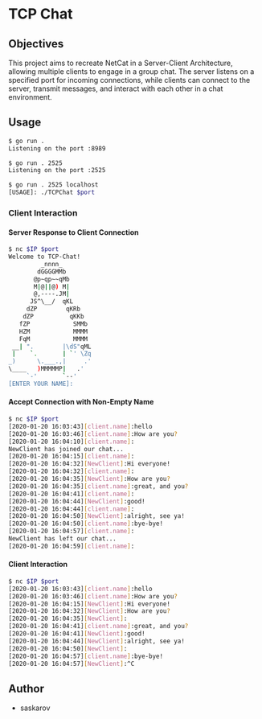 # TCP Chat

## Objectives

This project aims to recreate NetCat in a Server-Client Architecture, allowing multiple clients to engage in a group chat. The server listens on a specified port for incoming connections, while clients can connect to the server, transmit messages, and interact with each other in a chat environment.

## Usage

```bash
$ go run .
Listening on the port :8989

$ go run . 2525
Listening on the port :2525

$ go run . 2525 localhost
[USAGE]: ./TCPChat $port
```

### Client Interaction

#### Server Response to Client Connection

```bash
$ nc $IP $port
Welcome to TCP-Chat!
         _nnnn_
        dGGGGMMb
       @p~qp~~qMb
       M|@||@) M|
       @,----.JM|
      JS^\__/  qKL
     dZP        qKRb
    dZP          qKKb
   fZP            SMMb
   HZM            MMMM
   FqM            MMMM
 __| ".        |\dS"qML
 |    `.       | `' \Zq
_)      \.___.,|     .'
\____   )MMMMMP|   .'
     `-'       `--'
[ENTER YOUR NAME]:
```

#### Accept Connection with Non-Empty Name

```bash
$ nc $IP $port
[2020-01-20 16:03:43][client.name]:hello
[2020-01-20 16:03:46][client.name]:How are you?
[2020-01-20 16:04:10][client.name]:
NewClient has joined our chat...
[2020-01-20 16:04:15][client.name]:
[2020-01-20 16:04:32][NewClient]:Hi everyone!
[2020-01-20 16:04:32][client.name]:
[2020-01-20 16:04:35][NewClient]:How are you?
[2020-01-20 16:04:35][client.name]:great, and you?
[2020-01-20 16:04:41][client.name]:
[2020-01-20 16:04:44][NewClient]:good!
[2020-01-20 16:04:44][client.name]:
[2020-01-20 16:04:50][NewClient]:alright, see ya!
[2020-01-20 16:04:50][client.name]:bye-bye!
[2020-01-20 16:04:57][client.name]:
NewClient has left our chat...
[2020-01-20 16:04:59][client.name]:
```

#### Client Interaction

```bash
$ nc $IP $port
[2020-01-20 16:03:43][client.name]:hello
[2020-01-20 16:03:46][client.name]:How are you?
[2020-01-20 16:04:15][NewClient]:Hi everyone!
[2020-01-20 16:04:32][NewClient]:How are you?
[2020-01-20 16:04:35][NewClient]:
[2020-01-20 16:04:41][client.name]:great, and you?
[2020-01-20 16:04:41][NewClient]:good!
[2020-01-20 16:04:44][NewClient]:alright, see ya!
[2020-01-20 16:04:50][NewClient]:
[2020-01-20 16:04:57][client.name]:bye-bye!
[2020-01-20 16:04:57][NewClient]:^C
```
## Author

- saskarov

